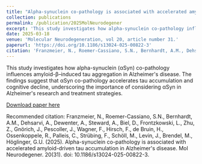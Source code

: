 ```yaml
---
title: "Alpha-synuclein co-pathology is associated with accelerated amyloid-driven tau accumulation in Alzheimer&#39;s disease"
collection: publications
permalink: /publication/2025MolNeurodegener
excerpt: 'This study investigates how alpha-synuclein co-pathology influences amyloid-β–induced tau aggregation, revealing that αSyn co-pathology accelerates tau accumulation and cognitive decline in Alzheimer&#39;s disease.'
date: 2025-03-18
venue: 'Molecular Neurodegeneration, vol 20, article number 31.'
paperurl: 'https://doi.org/10.1186/s13024-025-00822-3'
citation: 'Franzmeier, N., Roemer-Cassiano, S.N., Bernhardt, A.M., Dehsarvi, A., Dewenter, A., Steward, A., Biel, D., Frontzkowski, L., Zhu, Z., Gnörich, J., Pescoller, J., Wagner, F., Hirsch, F., de Bruin, H., Ossenkoppele, R., Palleis, C., Strübing, F., Schöll, M., Levin, J., Brendel, M., Höglinger, G.U. (2025). Alpha-synuclein co-pathology is associated with accelerated amyloid-driven tau accumulation in Alzheimer&#39;s disease. Mol Neurodegener. 20(31). doi: 10.1186/s13024-025-00822-3.'
---
```


This study investigates how alpha-synuclein (αSyn) co-pathology influences amyloid-β–induced tau aggregation in Alzheimer's disease. The findings suggest that αSyn co-pathology accelerates tau accumulation and cognitive decline, underscoring the importance of considering αSyn in Alzheimer's research and treatment strategies.

[Download paper here](https://doi.org/10.1186/s13024-025-00822-3)

Recommended citation: Franzmeier, N., Roemer-Cassiano, S.N., Bernhardt, A.M., Dehsarvi, A., Dewenter, A., Steward, A., Biel, D., Frontzkowski, L., Zhu, Z., Gnörich, J., Pescoller, J., Wagner, F., Hirsch, F., de Bruin, H., Ossenkoppele, R., Palleis, C., Strübing, F., Schöll, M., Levin, J., Brendel, M., Höglinger, G.U. (2025). Alpha-synuclein co-pathology is associated with accelerated amyloid-driven tau accumulation in Alzheimer's disease. Mol Neurodegener. 20(31). doi: 10.1186/s13024-025-00822-3.
